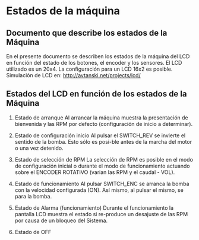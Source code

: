 # Estados de la máquina

## Documento que describe los estados de la Máquina
En el presente documento se describen los estados de la máquina del LCD en función del estado de los botones, el encoder y los sensores.
El LCD utilizado es un 20x4. La configuración para un LCD 16x2 es posible.
Simulación de LCD en: http://avtanski.net/projects/lcd/
## Estados del LCD en función de los estados de la Máquina
1.	Estado de arranque
Al arrancar la máquina muestra la presentación de bienvenida y las RPM por defecto (configuración de inicio a determinar).
2.	Estado de configuración inicio
	Al pulsar el SWITCH_REV se invierte el sentido de la bomba. Esto sólo es posi-ble antes de la marcha del motor o una vez detenido. 

3.	Estado de selección de RPM
	La selección de RPM es posible en el modo de configuración inicial o durante el modo de funcionamiento actuando sobre el ENCODER ROTATIVO (varian las RPM y el caudal - VOL).
4.	Estado de funcionamiento
	Al pulsar SWITCH_ENC se arranca la bomba con la velocidad configurada (ON). Así mismo, al pulsar el mismo, se para la bomba.
5.	Estado de Alarma (funcionamiento)
	Durante el funcionamiento la pantalla LCD muestra el estado <ALARM> si re-produce un desajuste de las RPM por causa de un bloqueo del Sistema.
6.	Estado de OFF
